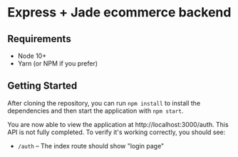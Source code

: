 # Express + Jade ecommerce backend

## Requirements

- Node 10+
- Yarn (or NPM if you prefer)

## Getting Started

After cloning the repository, you can run `npm install` to install the dependencies and then start the application with `npm start`.

You are now able to view the application at http://localhost:3000/auth. This API is not fully completed. To verify it's working correctly, you should see:

- `/auth` – The index route should show "login page"
